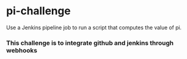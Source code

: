 
# pi-challenge

Use a Jenkins pipeline job to run a script that computes the value of pi.

### This challenge is to integrate github and jenkins through webhooks
